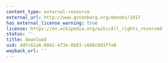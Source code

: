 ```yaml
---
content_type: external-resource
external_url: http://www.gutenberg.org/ebooks/1017
has_external_license_warning: true
license: https://en.wikipedia.org/wiki/All_rights_reserved
status: ''
title: download
uid: ddfc61a6-0842-473e-8b83-c668c0d1ffe8
wayback_url: ''
---
```


